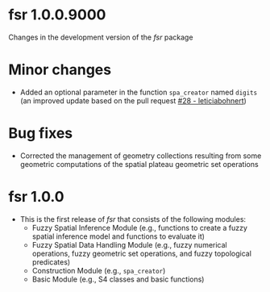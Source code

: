 # fsr 1.0.0.9000

Changes in the development version of the _fsr_ package

# Minor changes

- Added an optional parameter in the function `spa_creator` named `digits` (an improved update based on the pull request [#28 - leticiabohnert](https://github.com/accarniel/fsr/pull/28))

# Bug fixes

- Corrected the management of geometry collections resulting from some geometric computations of the spatial plateau geometric set operations
  
# fsr 1.0.0

- This is the first release of _fsr_ that consists of the following modules:
  - Fuzzy Spatial Inference Module (e.g., functions to create a fuzzy spatial inference model and functions to evaluate it)
  - Fuzzy Spatial Data Handling Module (e.g., fuzzy numerical operations, fuzzy geometric set operations, and fuzzy topological predicates)
  - Construction Module (e.g., `spa_creator`)
  - Basic Module (e.g., S4 classes and basic functions)